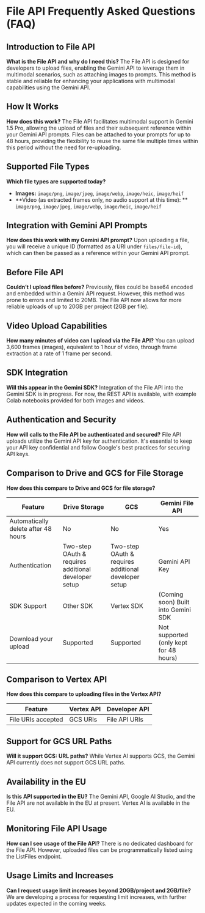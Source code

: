 # File API Frequently Asked Questions (FAQ)

## Introduction to File API

**What is the File API and why do I need this?**
The File API is designed for developers to upload files, enabling the Gemini API to leverage them in multimodal
scenarios, such as attaching images to prompts. This method is stable and reliable for enhancing your applications with
multimodal capabilities using the Gemini API.

## How It Works

**How does this work?**
The File API facilitates multimodal support in Gemini 1.5 Pro, allowing the upload of files and their subsequent
reference within your Gemini API prompts. Files can be attached to your prompts for up to 48 hours, providing the
flexibility to reuse the same file multiple times within this period without the need for re-uploading.

## Supported File Types

**Which file types are supported today?**

- **Images:** `image/png`, `image/jpeg`, `image/webp`, `image/heic`, `image/heif`
- **Video (as extracted frames only, no audio support at this time):
  ** `image/png`, `image/jpeg`, `image/webp`, `image/heic`, `image/heif`

## Integration with Gemini API Prompts

**How does this work with my Gemini API prompt?**
Upon uploading a file, you will receive a unique ID (formatted as a URI under `files/file-id`), which can then be passed
as a reference within your Gemini API prompt.

## Before File API

**Couldn’t I upload files before?**
Previously, files could be base64 encoded and embedded within a Gemini API request. However, this method was prone to
errors and limited to 20MB. The File API now allows for more reliable uploads of up to 20GB per project (2GB per file).

## Video Upload Capabilities

**How many minutes of video can I upload via the File API?**
You can upload 3,600 frames (images), equivalent to 1 hour of video, through frame extraction at a rate of 1 frame per
second.

## SDK Integration

**Will this appear in the Gemini SDK?**
Integration of the File API into the Gemini SDK is in progress. For now, the REST API is available, with example Colab
notebooks provided for both images and videos.

## Authentication and Security

**How will calls to the File API be authenticated and secured?**
File API uploads utilize the Gemini API key for authentication. It's essential to keep your API key confidential and
follow Google's best practices for securing API keys.

## Comparison to Drive and GCS for File Storage

**How does this compare to Drive and GCS for file storage?**

| Feature                             | Drive Storage                                        | GCS                                                  | Gemini File API                        |
|-------------------------------------|------------------------------------------------------|------------------------------------------------------|----------------------------------------|
| Automatically delete after 48 hours | No                                                   | No                                                   | Yes                                    |
| Authentication                      | Two-step OAuth & requires additional developer setup | Two-step OAuth & requires additional developer setup | Gemini API Key                         |
| SDK Support                         | Other SDK                                            | Vertex SDK                                           | (Coming soon) Built into Gemini SDK    |
| Download your upload                | Supported                                            | Supported                                            | Not supported (only kept for 48 hours) |

## Comparison to Vertex API

**How does this compare to uploading files in the Vertex API?**

| Feature            | Vertex API | Developer API |
|--------------------|------------|---------------|
| File URIs accepted | GCS URIs   | File API URIs |

## Support for GCS URL Paths

**Will it support GCS: URL paths?**
While Vertex AI supports GCS, the Gemini API currently does not support GCS URL paths.

## Availability in the EU

**Is this API supported in the EU?**
The Gemini API, Google AI Studio, and the File API are not available in the EU at present. Vertex AI is available in the
EU.

## Monitoring File API Usage

**How can I see usage of the File API?**
There is no dedicated dashboard for the File API. However, uploaded files can be programmatically listed using the
ListFiles endpoint.

## Usage Limits and Increases

**Can I request usage limit increases beyond 20GB/project and 2GB/file?**
We are developing a process for requesting limit increases, with further updates expected in the coming weeks.
